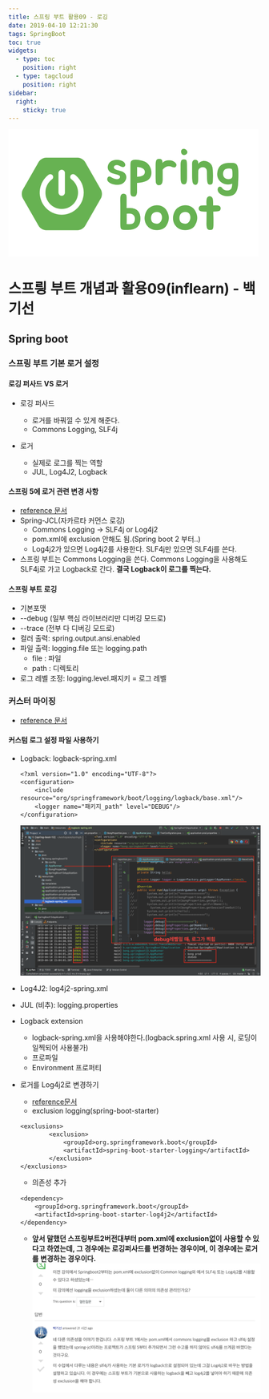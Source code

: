 ```yaml
---
title: 스프링 부트 활용09 - 로깅
date: 2019-04-10 12:21:30
tags: SpringBoot
toc: true
widgets:
  - type: toc
    position: right
  - type: tagcloud
    position: right
sidebar:
  right:
    sticky: true
---
```

![springboot](/images/springboot_logo.png)
# 스프릥 부트 개념과 활용09(inflearn) - 백기선 
## Spring boot
<!-- more -->
### 스프링 부트 기본 로거 설정

#### 로깅 퍼사드 VS 로거
- 로깅 퍼사드
    - 로거를 바꿔낄 수 있게 해준다.
    - Commons Logging​, SLF4j
    
- 로거
    - 실제로 로그를 찍는 역할
    - JUL, Log4J2, ​Logback
    
#### 스프링 5에 로거 관련 변경 사항
- [reference 문서](https://docs.spring.io/spring/docs/5.0.0.RC3/spring-framework-reference/overview.html#overview-logging)
- Spring-JCL(자카르타 커먼스 로깅)
    - Commons Logging -> SLF4j or Log4j2
    - pom.xml에 exclusion 안해도 됨.(Spring boot 2 부터..)
    - Log4j2가 있으면 Log4j2를 사용한다.
    SLF4j만 있으면 SLF4j를 쓴다.
- 스프링 부트는 Commons Logging을 쓴다.
Commons Logging을 사용해도 SLF4j로 가고 Logback로 간다.
**결국 Logback이 로그를 찍는다.**
    
#### 스프링 부트 로깅
- 기본포맷
- \--debug (일부 핵심 라이브러리만 디버깅 모드로)
- \--trace (전부 다 디버깅 모드로)
- 컬러 출력: spring.output.ansi.enabled
- 파일 출력: logging.file 또는 logging.path
    - file : 파일
    - path : 디렉토리
- 로그 레벨 조정: logging.level.패지키 = 로그 레벨

### 커스터 마이징
- [reference 문서](https://docs.spring.io/spring-boot/docs/current/reference/html/howto-logging.html)

#### 커스텀 로그 설정 파일 사용하기
- Logback: logback-spring.xml
    ```
    <?xml version="1.0" encoding="UTF-8"?>
    <configuration>
    	<include resource="org/springframework/boot/logging/logback/base.xml"/>
    	<logger name="패키지_path" level="DEBUG"/>
    </configuration>
    ```
    ![springboot](/images/springboot/springboot09-1.png)

- Log4J2: log4j2-spring.xml
- JUL (비추): logging.properties
- Logback extension
    - logback-spring.xml을 사용해야한다.(logback.spring.xml 사용 시, 로딩이 일찍되어 사용불가)
    - 프로파일 <springProfile name=”프로파일”>
    - Environment 프로퍼티 <springProperty>
    
- 로거를 Log4j2로 변경하기
    - [reference문서](https://docs.spring.io/spring-boot/docs/current/reference/html/howto-logging.html#howto-configure-log4j-for-logging)
    - exclusion logging(spring-boot-starter)
    ```
    <exclusions>
    		<exclusion>
    			<groupId>org.springframework.boot</groupId>
    			<artifactId>spring-boot-starter-logging</artifactId>
    		</exclusion>
    </exclusions>
    ```
    - 의존성 추가
    ```
    <dependency>
    	<groupId>org.springframework.boot</groupId>
    	<artifactId>spring-boot-starter-log4j2</artifactId>
    </dependency>
    ```
    - **앞서 말했던 스프링부트2버전대부터 pom.xml에 exclusion없이 사용할 수 있다고 하였는데, 그 경우에는 로깅퍼사드를 변경하는 경우이며, 이 경우에는 로거를 변경하는 경우이다.**
    ![springboot](/images/springboot/springboot09-3.png)
    
    
    
    